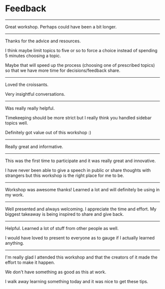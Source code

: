 # Feedback

---

Great workshop. Perhaps could have been a bit longer.

---

Thanks for the advice and resources.

I think maybe limit topics to five or so to force a choice instead of spending 5 minutes choosing a topic.

Maybe that will speed up the process (choosing one of prescribed topics) so that we have more time for decisions/feedback share.

---

Loved the croissants.

Very insightful conversations.

---

Was really really helpful.

Timekeeping should be more strict but I really think you handled sidebar topics well.

Definitely got value out of this workshop :)

---

Really great and informative.

---

This was the first time to participate and it was really great and innovative.

I have never been able to give a speech in public or share thoughts with strangers but this workshop is the right place for me to be.

---

Workshop was awesome thanks! Learned a lot and will definitely be using in my work.

---

Well presented and always welcoming. I appreciate the time and effort. My biggest takeaway is being inspired to share and give back.

---

Helpful. Learned a lot of stuff from other people as well.

I would have loved to present to everyone as to gauge if I actually learned anything.

---

I'm really glad I attended this workshop and that the creators of it made the effort to make it happen.

We don't have something as good as this at work.

I walk away learning something today and it was nice to get these tips.